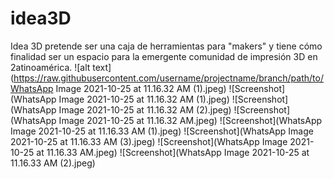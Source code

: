 # idea3D
Idea 3D pretende ser una caja de herramientas para "makers" y tiene cómo finalidad ser un espacio para la emergente comunidad de impresión 3D en 2atinoamérica.
![alt text](https://raw.githubusercontent.com/username/projectname/branch/path/to/WhatsApp Image 2021-10-25 at 11.16.32 AM (1).jpeg)
![Screenshot](WhatsApp Image 2021-10-25 at 11.16.32 AM (1).jpeg)
![Screenshot](WhatsApp Image 2021-10-25 at 11.16.32 AM (2).jpeg)
![Screenshot](WhatsApp Image 2021-10-25 at 11.16.32 AM.jpeg)
![Screenshot](WhatsApp Image 2021-10-25 at 11.16.33 AM (1).jpeg)
![Screenshot](WhatsApp Image 2021-10-25 at 11.16.33 AM (3).jpeg)
![Screenshot](WhatsApp Image 2021-10-25 at 11.16.33 AM.jpeg)
![Screenshot](WhatsApp Image 2021-10-25 at 11.16.33 AM (2).jpeg)
